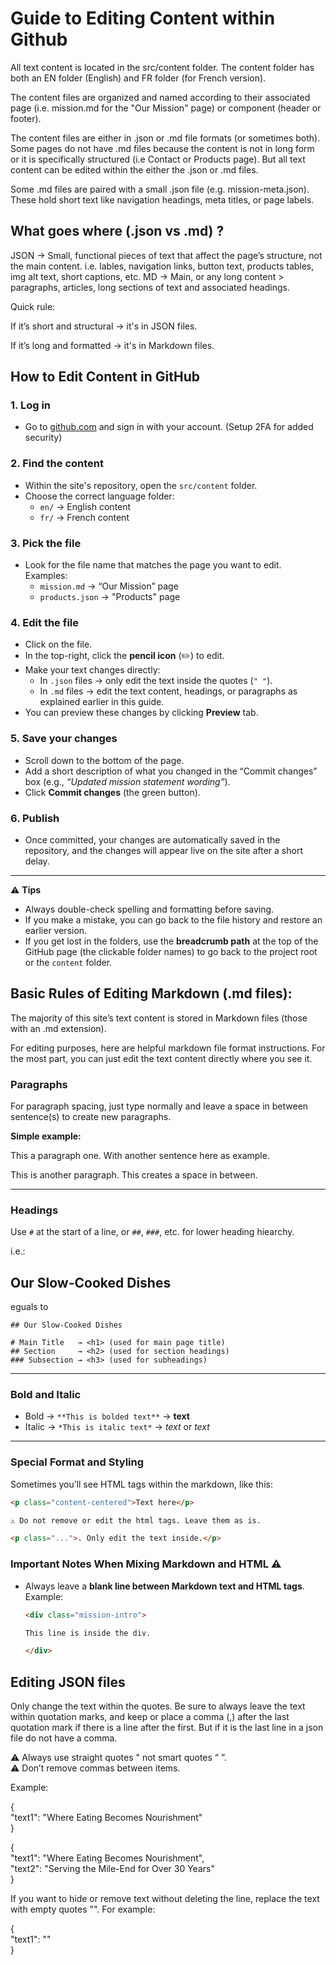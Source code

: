 # Guide to Editing Content within Github

All text content is located in the src/content folder. The content folder has both an EN folder (English) and FR folder (for French version).

The content files are organized and named according to their associated page (i.e. mission.md for the "Our Mission" page) or component (header or footer).

The content files are either in .json or .md file formats (or sometimes both). Some pages do not have .md files because the content is not in long form or it is specifically structured (i.e Contact or Products page). But all text content can be edited within the either the .json or .md files.

Some .md files are paired with a small .json file (e.g. mission-meta.json). These hold short text like navigation headings, meta titles, or page labels.

## What goes where (.json vs .md) ?

JSON -> Small, functional pieces of text that affect the page’s structure, not the main content.
i.e. lables, navigation links, button text, products tables, img alt text, short captions, etc.
MD -> Main, or any long content > paragraphs, articles, long sections of text and associated headings.

Quick rule:

If it’s short and structural → it's in JSON files.

If it’s long and formatted → it's in Markdown files.

## How to Edit Content in GitHub

### 1. Log in

- Go to [github.com](https://github.com) and sign in with your account. (Setup 2FA for added security)

### 2. Find the content

- Within the site's repository, open the `src/content` folder.
- Choose the correct language folder:
  - `en/` → English content
  - `fr/` → French content

### 3. Pick the file

- Look for the file name that matches the page you want to edit.  
  Examples:
  - `mission.md` → “Our Mission” page
  - `products.json` → "Products" page

### 4. Edit the file

- Click on the file.
- In the top-right, click the **pencil icon** (✏️) to edit.
- Make your text changes directly:
  - In `.json` files → only edit the text inside the quotes (`" "`).
  - In `.md` files → edit the text content, headings, or paragraphs as explained earlier in this guide.
- You can preview these changes by clicking **Preview** tab.

### 5. Save your changes

- Scroll down to the bottom of the page.
- Add a short description of what you changed in the “Commit changes” box (e.g., _“Updated mission statement wording”_).
- Click **Commit changes** (the green button).

### 6. Publish

- Once committed, your changes are automatically saved in the repository, and the changes will appear live on the site after a short delay.

---

⚠️ **Tips**

- Always double-check spelling and formatting before saving.
- If you make a mistake, you can go back to the file history and restore an earlier version.
- If you get lost in the folders, use the **breadcrumb path** at the top of the GitHub page (the clickable folder names) to go back to the project root or the `content` folder.

## Basic Rules of Editing Markdown (.md files):

The majority of this site’s text content is stored in Markdown files (those with an .md extension).

For editing purposes, here are helpful markdown file format instructions. For the most part, you can just edit the text content directly where you see it.

### Paragraphs

For paragraph spacing, just type normally and leave a space in between sentence(s) to create new paragraphs.

**Simple example:**

This a paragraph one. With another sentence here as example.

This is another paragraph. This creates a space in between.

---

### Headings

Use `#` at the start of a line, or `##`, `###`, etc. for lower heading hiearchy.

i.e.:

## Our Slow-Cooked Dishes

eguals to

```
## Our Slow-Cooked Dishes

# Main Title   → <h1> (used for main page title)
## Section     → <h2> (used for section headings)
### Subsection → <h3> (used for subheadings)
```

---

### Bold and Italic

- Bold → `**This is bolded text**` → **text**
- Italic → `*This is italic text*` → _text_ or _text_

---

### Special Format and Styling

Sometimes you’ll see HTML tags within the markdown, like this:

```html
<p class="content-centered">Text here</p>

⚠️ Do not remove or edit the html tags. Leave them as is.

<p class="...">. Only edit the text inside.</p>
```

### Important Notes When Mixing Markdown and HTML ⚠️ 

- Always leave a **blank line between Markdown text and HTML tags**.  
  Example:

  ```md
  <div class="mission-intro">

  This line is inside the div.

  </div>
  ```


## Editing JSON files

Only change the text within the quotes. Be sure to always leave the text within quotation marks, and keep or place a comma (,) after the last quotation mark if there is a line after the first. But if it is the last line in a json file do not have a comma.

⚠️ Always use straight quotes " not smart quotes “ ”. <br/>
⚠️ Don’t remove commas between items.

Example:

{<br/>
"text1": "Where Eating Becomes Nourishment"<br/>
}

{<br/>
"text1": "Where Eating Becomes Nourishment", <br/>
"text2": "Serving the Mile-End for Over 30 Years"<br/>
}

If you want to hide or remove text without deleting the line, replace the text with empty quotes "". For example:

{<br/>
"text1": ""<br/>
}

